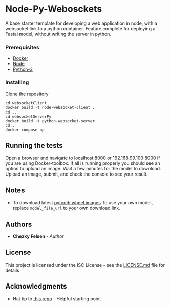 # Node-Py-Webosckets

A base starter template for developing a web application in node, with a websocket link to a python container. Feature complete for deploying a Fastai model, without writing the server in python.

### Prerequisites

* [Docker](https://docs.docker.com/docker-for-windows/install/)
* [Node](https://nodejs.org/en/download/)
* [Python-3](https://www.python.org/downloads/)

### Installing

Clone the repository
```
cd websocketClient
docker build -t node-websocket-client .
cd ..
cd websocketServerPy
docker build -t python-websocket-server .
cd..
docker-compose up
```


## Running the tests

Open a browser and navigate to localhost:8000 or 192.168.99.100:8000 if you are using Docker-toolbox. If all is running properly you should see an option to upload an image. Wait a few minutes for the model to download. Upload an image, submit, and check the console to see your result.

## Notes

* To download latest [pytorch wheel images](https://download.pytorch.org/whl/cpu/torch_stable.html)
To use your own model, replace ```model_file_url``` to your own download link.

## Authors

* **Chezky Felsen** - *Author* 

## License

This project is licensed under the ISC License - see the [LICENSE.md](LICENSE.md) file for details

## Acknowledgments

* Hat tip to [this repo](https://github.com/render-examples/fastai-v3) - Helpful starting point
